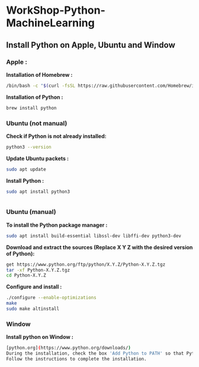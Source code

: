 # WorkShop-Python-MachineLearning
## Install Python on Apple, Ubuntu and Window


### Apple : 
__Installation of Homebrew :__
```bash
/bin/bash -c "$(curl -fsSL https://raw.githubusercontent.com/Homebrew/install/HEAD/install.sh)"
```
__Installation of Python :__
```bash
brew install python
```
### Ubuntu (not manual)
__Check if Python is not already installed:__
```bash
python3 --version
```
__Update Ubuntu packets :__
```bash
sudo apt update
```
__Install Python :__
```bash
sudo apt install python3
```
```bash

```
### Ubuntu (manual)
__To install the Python package manager :__
```bash
sudo apt install build-essential libssl-dev libffi-dev python3-dev
```
__Download and extract the sources (Replace X Y Z with the desired version of Python):__
```bash
get https://www.python.org/ftp/python/X.Y.Z/Python-X.Y.Z.tgz
tar -xf Python-X.Y.Z.tgz
cd Python-X.Y.Z
```
__Configure and install :__
```bash
./configure --enable-optimizations
make
sudo make altinstall
```
### Window
__Install python on Window :__
```bash
[python.org](https://www.python.org/downloads/)
During the installation, check the box 'Add Python to PATH' so that Python is accessible via the command line.
Follow the instructions to complete the installation.
```